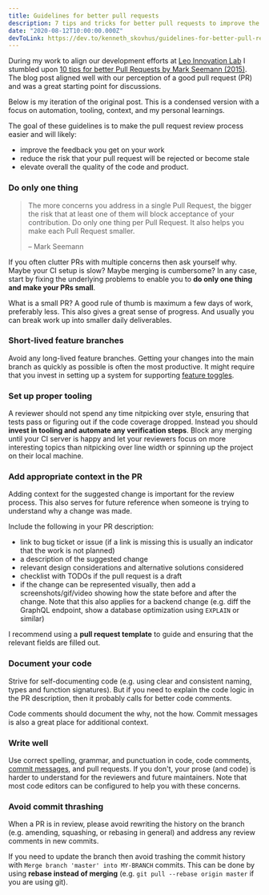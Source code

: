 ```yaml
---
title: Guidelines for better pull requests
description: 7 tips and tricks for better pull requests to improve the feedback you get on your work and elevate the overall quality of the code and product.
date: "2020-08-12T10:00:00.000Z"
devToLink: https://dev.to/kenneth_skovhus/guidelines-for-better-pull-requests-3bho
---
```


During my work to align our development efforts at [Leo Innovation Lab](https://leoinnovationlab.com/) I stumbled upon [10 tips for better Pull Requests by Mark Seemann (2015)](http://blog.ploeh.dk/2015/01/15/10-tips-for-better-pull-requests/). The blog post aligned well with our perception of a good pull request (PR) and was a great starting point for discussions.

Below is my iteration of the original post. This is a condensed version with a focus on automation, tooling, context, and my personal learnings.

The goal of these guidelines is to make the pull request review process easier and will likely:

- improve the feedback you get on your work
- reduce the risk that your pull request will be rejected or become stale
- elevate overall the quality of the code and product.

### Do only one thing

> The more concerns you address in a single Pull Request, the bigger the risk that at least one of them will block acceptance of your contribution. Do only one thing per Pull Request. It also helps you make each Pull Request smaller.
>
> – Mark Seemann

If you often clutter PRs with multiple concerns then ask yourself why. Maybe your CI setup is slow? Maybe merging is cumbersome? In any case, start by fixing the underlying problems to enable you to **do only one thing and make your PRs small**.

What is a small PR? A good rule of thumb is maximum a few days of work, preferably less. This also gives a great sense of progress. And usually you can break work up into smaller daily deliverables.

### Short-lived feature branches

Avoid any long-lived feature branches. Getting your changes into the main branch as quickly as possible is often the most productive. It might require that you invest in setting up a system for supporting [feature toggles](https://martinfowler.com/articles/feature-toggles.html).

### Set up proper tooling

A reviewer should not spend any time nitpicking over style, ensuring that tests pass or figuring out if the code coverage dropped. Instead you should **invest in tooling and automate any verification steps**. Block any merging until your CI server is happy and let your reviewers focus on more interesting topics than nitpicking over line width or spinning up the project on their local machine.

### Add appropriate context in the PR

Adding context for the suggested change is important for the review process. This also serves for future reference when someone is trying to understand why a change was made.

Include the following in your PR description:

- link to bug ticket or issue (if a link is missing this is usually an indicator that the work is not planned)
- a description of the suggested change
- relevant design considerations and alternative solutions considered
- checklist with TODOs if the pull request is a draft
- if the change can be represented visually, then add a screenshots/gif/video showing how the state before and after the change. Note that this also applies for a backend change (e.g. diff the GraphQL endpoint, show a database optimization using `EXPLAIN` or similar)

I recommend using a **pull request template** to guide and ensuring that the relevant fields are filled out.

### Document your code

Strive for self-documenting code (e.g. using clear and consistent naming, types and function signatures). But if you need to explain the code logic in the PR description, then it probably calls for better code comments.

Code comments should document the why, not the how. Commit messages is also a great place for additional context.

### Write well

Use correct spelling, grammar, and punctuation in code, code comments, [commit messages](https://chris.beams.io/posts/git-commit/), and pull requests. If you don't, your prose (and code) is harder to understand for the reviewers and future maintainers. Note that most code editors can be configured to help you with these concerns.

### Avoid commit thrashing

When a PR is in review, please avoid rewriting the history on the branch (e.g. amending, squashing, or rebasing in general) and address any review comments in new commits.

If you need to update the branch then avoid trashing the commit history with `Merge branch 'master' into MY-BRANCH` commits. This can be done by using **rebase instead of merging** (e.g. `git pull --rebase origin master` if you are using git).
